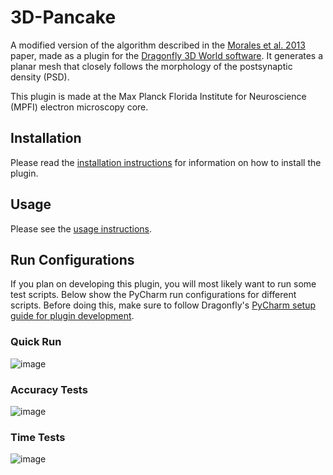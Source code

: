 # 3D-Pancake
A modified version of the algorithm described in the [Morales et al. 2013](https://doi.org/10.3389/fnana.2013.00020 ) paper, made as a plugin for the [Dragonfly 3D World software](https://dragonfly.comet.tech/en/product-overview/dragonfly-3d-world). It generates a planar mesh that closely follows the morphology of the postsynaptic density (PSD).

This plugin is made at the Max Planck Florida Institute for Neuroscience (MPFI) electron microscopy core.



## Installation

Please read the [installation instructions](./INSTALLATION.md) for information on how to install the plugin.

## Usage

Please see the [usage instructions](USING.md).

## Run Configurations

If you plan on developing this plugin, you will most likely want to run some test scripts. Below show the PyCharm run configurations for different scripts. Before doing this, make sure to follow Dragonfly's [PyCharm setup guide for plugin development](https://dev.theobjects.com/dragonfly_4_0_release/Documentation/SetupForDevelopmentWithPyCharm/setupfordevelopmentwithpycharm.html).

### Quick Run
![image](https://github.com/user-attachments/assets/b6380e15-d80d-4d00-a994-35d4e6b99636)

### Accuracy Tests
![image](https://github.com/user-attachments/assets/dde907cb-8764-47c1-8369-277ddeb2a201)

### Time Tests
![image](https://github.com/user-attachments/assets/da967456-2dc8-49a2-8598-ca08a781faa6)